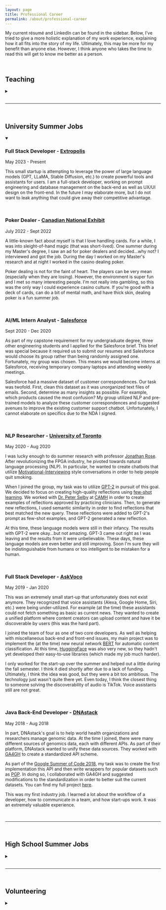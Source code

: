 ```yaml
---
layout: page
title: Professional Career
permalink: /about/professional-career
---
```


My current r&eacute;sum&eacute; and LinkedIn can be found in the sidebar. Below, I've tried to give a more holistic explanation of my work experience, explaining how it all fits into the story of my life. Ultimately, this may be more for my benefit than anyone else. However, I think anyone who takes the time to read this will get to know me better as a person.

<br>

## Teaching
<details>
<summary></summary>

<h3>Teaching Assistant - <a href="https://www.utoronto.ca/" target="_blank">University of Toronto</a></h3>
<span class="post-date">2021-2023</span>

During my Master's degree, I was the head TA of the courses <a href="https://engineering.calendar.utoronto.ca/course/ece345h1" target="_blank">ECE345</a>, <a href="https://engineering.calendar.utoronto.ca/course/ece358h1" target="_blank">ECE358</a>, and ECE1762 at the University of Toronto. Below are the exact dates.
<ul>
  <li><b>Sep 2021 - Dec 2021</b>: ECE358 and ECE345</li>
  <li><b>Sep 2022 - Dec 2022</b>: ECE358 and ECE345</li>
  <li><b>Jan 2023 - Apr 2023</b>: ECE1762</li>
</ul> 


<p>All of these courses are minor variants of each other, the broad topic being "Algorithm Design and Data Structures". The textbook used was "<a href="http://mitpress.mit.edu/9780262046305/introduction-to-algorithms/" target="_blank">Introduction to Algorithms</a>" by Thomas H Cormen, Charles E. Leiserson, Ronald L. Rivest, Clifford Stein (canonically referred to as CLRS). These courses were decently large, containing between 200 to 400 students depending on the semester. Here are some examples of <a href="/files/ECE358 Syllabus Fall 2022.pdf" target="_blank">Syllabus</a> and <a href="/files/ECE358 Weekly Schedule Fall 2022.pdf" target="_blank">Weekly Topic Schedule</a> from the 2022 Fall semester of ECE358.</p>

<p>I don't think I am overstepping when I say that I essentially ran these courses. In all three years, I created all of the homework assignments, the midterm, and the final exam as well as detailed solutions. I also created the rubrics for grading these assessments as well as managing all of the grading TAs. I completely overhauled the tutorial notes, creating a concrete lesson plan for the weekly tutorial sessions. I delivered two out of five tutorial sessions per week. I was the main contributor to responding to student questions via email and the course message board (piazza). Finally, I worked with all of the professors in order to create the Weekly Topic Schedule (example linked above) so that all lecture sections would stay on pace and in sync.</p>

<p>I am extremely proud of how these courses turned out when I was in charge. I took ECE358 during my undergraduate degree and I was disappointed at how poorly it was conducted. I always thought to myself that I could do better. Through my hard work, I reinvigorated these courses with changes that will last long after I've left. Evidenced by my <a href="/about/awards-and-achievements" target="_blank">TA awards</a> these changes were all for the better. I absolutely loved teaching these courses. Delivering the tutorials was one of my favorite parts of completing my Master's degree. Maybe one day I will come back from industry to teach at a university.</p>

<p>(In the future I may include examples of my tutorial notes, homework assignments, and exams. However, this course is still active, so I don't think I am allowed to.)</p>

<br>

<h3>Personal Tutor - <a href="https://www.utoronto.ca/" target="_blank">University of Toronto</a></h3>
<span class="post-date">2019</span>

<p>An engineering student had a unique disability where she could only see things that were about 30 feet away. Any closer or farther, objects would go out of focus. In order to take notes, she needed to project her tablet onto the wall of her dorm room. As a result, she required some assistance to keep up with the classes. One of my first-year professors <a href="https://www.linkedin.com/in/jason-foster-11549438/?originalSubdomain=ca" target="_blank">Jason Foster</a> recommended me to the University of Toronto <a href="https://studentlife.utoronto.ca/department/accessibility-services/" target="_blank">Accessibility Services</a> to be her private tutor.</p>

<p>Two or three times a week, I would meet with this student for about an hour and we would go over the lecture material to make sure she understood it. I love teaching and I love helping people, so I really enjoyed these sessions.</p>

<br>

<h3>Peer Tutor - <a href="https://www.stalux.org/about/" target="_blank">Saint Thomas Aquinas High School</a></h3>
<span class="post-date">2016-2017</span>

<p>My high school had a peer tutoring program where upper-years would go in during their free block in order to help lower-year students with their assignments. I went in during my one free period as a Senior (Junior year I did not have a free period). This program is what sparked my love for teaching and tutoring.</p>

</details>

<br>

---

<br>

## University Summer Jobs
<details open>
<summary></summary>

<h3>Full Stack Developer - <a href="https://extropolis.ai/" target="_blank">Extropolis</a></h3>
<span class="post-date">May 2023 - Present</span>

<p>This small startup is attempting to leverage the power of large language models (GPT, LLaMA, Stable Diffusion, etc.) to create powerful tools and assistants for users. I am a full-stack developer, working on prompt engineering and database management on the back-end as well as UX/UI design on the front-end. In the future I may elaborate more, but I do not want to leak anything that could give away their competitive advantage.</p>

<br>

<h3>Poker Dealer - <a href="https://www.theex.com/attractions/casino/" target="_blank">Canadian National Exhibit</a></h3>
<span class="post-date">July 2022 - Sept 2022</span>

<p>A little-known fact about myself is that I love handling cards. For a while, I was into sleight-of-hand magic (that was short-lived). One summer during my Master's degree, I saw an ad for poker dealers and decided...why not? I interviewed and got the job. During the day I worked on my Master's research and at night I worked in the casino dealing poker.</p>

<p>Poker dealing is not for the faint of heart. The players can be very mean (especially when they are losing). However, the environment is super fun and I met so many interesting people. I'm not really into gambling, so this was the only way I could experience casino culture. If you're good with a deck of cards, can do a bit of mental math, and have thick skin, dealing poker is a fun summer job.</p>

<br>

<h3>AI/ML Intern Analyst - <a href="https://www.salesforce.com/" target="_blank">Salesforce</a></h3>
<span class="post-date">Sept 2020 - Dec 2020</span>

<p>As part of my capstone requirement for my undergraduate degree, three other engineering students and I applied for the Salesforce brief. This brief was special because it required us to submit our resumes and Salesforce would choose its group rather than being randomly assigned one. Fortunately, my group was chosen. This means we would become interns at Salesforce, receiving temporary company laptops and attending weekly meetings.</p>

<p>Salesforce had a massive dataset of customer correspondences. Our task was twofold. First, clean this dataset as it was unorganized text files of emails. Second, determine as many insights as possible. For example, which products caused the most confusion? My group utilized NLP and pre-trained models to analyze these customer correspondences and suggested avenues to improve the existing customer support chatbot. Unfortunately, I cannot elaborate on specifics due to the NDA I signed.</p>

<br>

<h3>NLP Researcher - <a href="https://www.utoronto.ca/" target="_blank">University of Toronto</a></h3>
<span class="post-date">May 2020 - Aug 2020</span>

<p>I was lucky enough to do summer research with professor <a href="https://www.ece.utoronto.ca/people/rose-j-s/" target="_blank">Jonathan Rose</a>. After revolutionizing the FPGA industry, he pivoted towards natural language processing (NLP). In particular, he wanted to create chatbots that utilize <a href="https://www.guilford.com/books/Motivational-Interviewing/Miller-Rollnick/9781462552795" target="_blank">Motivational-Interviewing</a> style conversations in order to help people quit smoking.</p>

<p>When I joined the group, my task was to utilize <a href="https://cdn.openai.com/better-language-models/language_models_are_unsupervised_multitask_learners.pdf" target="_blank">GPT-2</a> in pursuit of this goal. We decided to focus on creating high-quality reflections using <a href="https://arxiv.org/abs/2005.14165" target="_blank">few-shot learning</a>. We worked with <a href="https://www.camh.ca/en/science-and-research/science-and-research-staff-directory/peterselby" target="_blank">Dr. Peter Selby</a> at <a href="https://www.camh.ca/" target="_blank">CAMH</a> in order to create examples of reflections approved by practicing clinicians. Then, to generate new reflections, I used semantic similarity in order to find reflections that best matched the new query. These reflections were added to GPT-2's prompt as few-shot examples, and GPT-2 generated a new reflection.</p>

<p>At this time, these language models were still in their infancy. The results with GPT-2 were okay...but not amazing. GPT-3 came out right as I was leaving and the results from it were unbelievable. These days, these language models are even better and still improving. Soon I'm sure they will be indistinguishable from humans or too intelligent to be mistaken for a human.</p>


<br>

<h3>Full Stack Developer - <a href="https://hatchery.engineering.utoronto.ca/team/voco/" target="_blank">AskVoco</a></h3>
<span class="post-date">May 2019 - Jan 2020</span>

<p>This was an extremely small start-up that unfortunately does not exist anymore. They recognized that voice assistants (Alexa, Google Home, Siri, etc.) were being under-utilized. For example (at the time) these assistants could not fetch something as basic as current news. They wanted to create a unified platform where content creators can upload content and have it be discoverable by users (this was the hard part).</p>

<p>I joined the team of four as one of two core developers. As well as helping with miscellaneous back-end and front-end issues, my main project was to implement the (at the time) new neural network <a href="https://arxiv.org/abs/1810.04805" target="_blank">BERT</a> for automatic content classification. At this time, <a href="https://huggingface.co/" target="_blank">HuggingFace</a> was also very new, so they hadn't yet developed their easy-to-use libraries (which made my job much harder).</p>

<p>I only worked for the start-up over the summer and helped out a little during the fall semester. I think it died shortly after due to a lack of funding. Ultimately, I think the idea was good, but they were a bit too ambitious. The technology just wasn't quite there yet. Even today, I think the closest thing to someone solving the discoverability of audio is TikTok. Voice assistants still are not great.</p>

<br>

<h3>Java Back-End Developer - <a href="https://dnastack.com/" target="_blank">DNAstack</a></h3>
<span class="post-date">May 2018 - Aug 2018</span>

<p>In part, DNAstack's goal is to help world health organizations and researchers manage genomic data. At the time I joined, there were many different sources of genomics data, each with different APIs. As part of their platform, DNAstack wanted to unify these data sources. They worked with <a href="https://www.ga4gh.org/" target="_blank">GA4GH</a> to create a standardized API scheme.</p>

<p>As part of the <a href="https://summerofcode.withgoogle.com/archive/2018/projects" target="_blank">Google Summer of Code 2018</a>, my task was to create the first implementation this API and then write wrappers for popular datasets such as <a href="https://personalgenomes.ca/data" target="_blank">PGP</a>. In doing so, I collaborated with GA4GH and suggested modifications to the standardization in order to better suit the current datasets. You can find my full project <a href="https://summerofcode.withgoogle.com/archive/2018/projects/4858482238947328" target="_blank">here</a>.</p>

<p>This was my first industry job. I learned a lot about the workflow of a developer, how to communicate in a team, and how start-ups work. It was an extremely valuable experience.</p>

</details>

<br>

---

<br>

## High School Summer Jobs

<details>
<summary></summary>

<h3>Waiter and Delivery Guy - <a href="https://www.wmur.com/article/asia-restaurant-dover-new-hampshire-10-5-22/41530947" target="_blank">Dover Asia</a></h3>
<span class="post-date">May 2018 - Aug 2018</span>

<p>I could have done a third summer with UNH. However, I had just finished the most intense semester of my life due to my (successful) drive to become the valedictorian of my high school. Furthermore, at the end of that summer, I was going to begin the hardest engineering program in Canada, which I was anticipating (correctly) to also be extremely intense. Thus, I decided I wanted a more relaxed summer job working in customer service. I walked around downtown Dover (my home town) until I found a help-wanted sign. The staff at Dover Asia were extremely nice and working there meant I got free pork fried rice!</p>

<p>I did a little bit of everything. I helped take orders over the phone, wait tables in the restaurant, pack orders in the kitchen, and deliver orders. A few times I even helped roll sushi! I really enjoyed working there. Interacting on a consistent basis with the "general public" forced me out of my usual bubble and helped me see the world from different perspectives. The few times when I had to deal with rude customers really helped my conflict resolution and de-escalation skills.</p>

<p>Fun fact, this job was the catalyst to my fascination with billiards (pool). The establishment had a large pool room and held weekly events. In the downtime, I would often play against the owner (an older man who could barely see, yet somehow rarely missed a shot). He taught me the fundamentals and I've been hooked ever since. </p>

<br>

<h3>Junior Programmer - <a href="https://www.unh.edu/" target="_blank">University of New Hampshire</a></h3>
<span class="post-date">Jun 2015 - Aug 2015 &nbsp; and &nbsp; May 2016 - Aug 2016</span>

<p>At this time in my life, I was eager to gain experience as a computer programmer. Luckily, I somehow landed a job working for <a href="https://ccom.unh.edu/user/vschmidt" target="_blank">Val Schmidt</a> at the University of New Hampshire (UNH) <a href="https://ccom.unh.edu/" target="_blank">Center for Coastal & Ocean Mapping/Joint Hydrographic Center</a> in the <a href="https://marine.unh.edu/research-centers/facilities/jere-chase-ocean-engineering-laboratory" target="_blank">Jere A. Chase Ocean Engineering Laboratory</a>. One of their goals is to accurately map the ocean floor. During both summers, I worked on independent projects to help achieve this goal.</p>

<p>In my first summer, I was given the task of developing efficient C++ libraries for their sonar equipment to model refraction in the sound speed profile. The technique used is called <a href="https://en.wikipedia.org/wiki/Ray_tracing_(graphics)" target="_blank">ray tracing</a>. Now, this technique is used by almost all game engines, but at the time was not quite as popular. Unfortunately, this project has been lost to time.</p>

<p>In my second summer, I created a prototype graphical mission planning system for autonomous robotic boats using <a href="https://en.wikipedia.org/wiki/Ray_tracing_(graphics)" target="_blank">Cesium.js</a>. The UI was a global similar to Google Earth. The tool allowed the user to create various patterns of navigation paths and export the corresponding coordinates. This code can be found on my GitHub <a href="https://github.com/ekeilty17/Cesium_Mission" target="_blank">here</a>. </p>

<br>

<h3>Cart Attendant - <a href="https://www.rochestercc.com/" target="_blank">Rochester Country Club</a></h3>
<span class="post-date">May 2015 - Jun 2015</span>

<p>This was my first job. My main responsibility was to distribute, collect, wash, and maintain golf carts from the members. I would also do whatever other odd job the club pro needed help with. Unfortunately, my employment only lasted about a month because I received an offer to work as a computer programmer at UNH, which I obviously couldn't refuse. Nonetheless, I loved working there and I still love that golf course.</p>

</details>

<br>

---

<br>

## Volunteering

<details>
<summary></summary>

<h3><a href="https://www.tiff.net/" target="_blank">Toronto International Film Festival</a></h3>
<span class="post-date">Sep 2018 &nbsp; and &nbsp; Sep 2019</span>

<p>The Toronto International Film Festival occurs every year, debuting a variety of films. I volunteered and just helped direct people to their theatre and being an usher to deal with any conflicts during the showings. It was extremely fun. I highly recommend it to others.</p>

<br>

<h3><a href="https://aquinasathletics.org/main/teamcamps/id/3667087/seasonId/4243872" target="_blank">STA Hockey Pink Game</a></h3>
<span class="post-date">Feb 2016 &nbsp; and &nbsp; Feb 2017</span>

<p>Every year, my high school holds "pink games" for a number of their sports teams as a fundraiser for breast cancer. I (being the captain of the boys varsity hockey team) helped with a lot of the organization of fundraising surrounding our pink game. Obviously, I also played in the game. All proceeds were donated to <a href="https://www.wdhospital.org/wdh2" target="_blank">Wentworth-Douglas Hospital</a>.</p>

<br>

<h3><a href="https://doverchildrenshome.org/" target="_blank">Dover Children's Home</a></h3>
<span class="post-date">2011-2013</span>

<p>For a long time, every other Thursday my mom and I would cook and meal and deliver it to the Dover Children's Home. If we're being honest, my mom was the head chef and I just did my best to help. I remember really enjoying doing this, and I'm not sure why we stopped.</p>

</details>

